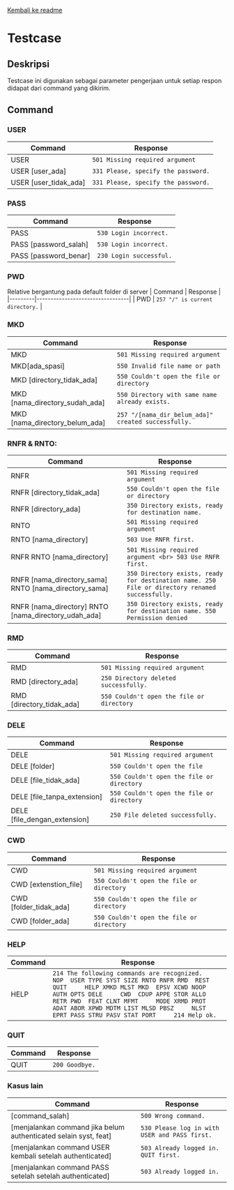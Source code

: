 [Kembali ke readme](README.md)

# Testcase

## Deskripsi
Testcase ini digunakan sebagai parameter pengerjaan untuk setiap respon didapat dari command yang dikirim.

## Command

### USER
| Command                                                  | Response                            |
|----------------------------------------------------------|-------------------------------------|
| USER                                                     | `501 Missing required argument`     |
| USER [user_ada]                                          | `331 Please, specify the password.` |
| USER [user_tidak_ada]                                    | `331 Please, specify the password.` |

### PASS
| Command               | Response                |
|-----------------------|-------------------------|
| PASS                  | `530 Login incorrect.`  |
| PASS [password_salah] | `530 Login incorrect.`  |
| PASS [password_benar] | `230 Login successful.` |

### PWD
Relative bergantung pada default folder di server
| Command | Response                        |
|---------|---------------------------------|
| PWD     | `257 "/" is current directory.` |

### MKD
| Command                        | Response                                            |
|--------------------------------|-----------------------------------------------------|
| MKD                            | `501 Missing required argument`                     |
| MKD[ada_spasi]                 | `550 Invalid file name or path`                     |
| MKD  [directory_tidak_ada]     | `550 Couldn't open the file or directory`           |
| MKD [nama_directory_sudah_ada] | `550 Directory with same name already exists.`      |
| MKD [nama_directory_belum_ada] | `257 "/[nama_dir_belum_ada]" created successfully.` |

### RNFR & RNTO:
| Command                                               | Response                                                                                              |
|-------------------------------------------------------|-------------------------------------------------------------------------------------------------------|
| RNFR                                                  | `501 Missing required argument`                                                                       |
| RNFR [directory_tidak_ada]                            | `550 Couldn't open the file or directory`                                                             |
| RNFR [directory_ada]                                  | `350 Directory exists, ready for destination name.`                                                   |
| RNTO                                                  | `501 Missing required argument`                                                                       |
| RNTO [nama_directory]                                 | `503 Use RNFR first.`                                                                                 |
| RNFR RNTO [nama_directory]                            | ``` 501 Missing required argument <br> 503 Use RNFR first. ```                                             |
| RNFR [nama_directory_sama] RNTO [nama_directory_sama] | ``` 350 Directory exists, ready for destination name. 250 File or directory renamed successfully. ``` |
| RNFR [nama_directory] RNTO [nama_directory_udah_ada]  | ``` 350 Directory exists, ready for destination name. 550 Permission denied ```                       |

### RMD
| Command                                               | Response                                                                                              |
|-------------------------------------------------------|-------------------------------------------------------------------------------------------------------|
| RMD                                                   | `501 Missing required argument`                                                                       |
| RMD [directory_ada]                                   | `250 Directory deleted successfully.`                                                                 |
| RMD [directory_tidak_ada]                             | `550 Couldn't open the file or directory`                                                             |

### DELE
| Command                                               | Response                                                                                              |
|-------------------------------------------------------|-------------------------------------------------------------------------------------------------------|
| DELE                                                  | `501 Missing required argument`                                                                       |
| DELE [folder]                                         | `550 Couldn't open the file`                                                                          |
| DELE [file_tidak_ada]                                 | `550 Couldn't open the file or directory`                                                             |
| DELE [file_tanpa_extension]                           | `550 Couldn't open the file or directory`                                                             |
| DELE [file_dengan_extension]                          | `250 File deleted successfully.`                                                                      |

### CWD
| Command                                               | Response                                                                                              |
|-------------------------------------------------------|-------------------------------------------------------------------------------------------------------|
| CWD                                                   | `501 Missing required argument`                                                                       |
| CWD [extenstion_file]                                 | `550 Couldn't open the file or directory`                                                             |
| CWD [folder_tidak_ada]                                | `550 Couldn't open the file or directory`                                                             |
| CWD [folder_ada]                                      | `550 Couldn't open the file or directory`                                                             |

### HELP
| Command | Response |
|---|---|
| HELP | ```214 The following commands are recognized.     NOP  USER TYPE SYST SIZE RNTO RNFR RMD  REST QUIT     HELP XMKD MLST MKD  EPSV XCWD NOOP AUTH OPTS DELE     CWD  CDUP APPE STOR ALLO RETR PWD  FEAT CLNT MFMT     MODE XRMD PROT ADAT ABOR XPWD MDTM LIST MLSD PBSZ     NLST EPRT PASS STRU PASV STAT PORT     214 Help ok.``` |

### QUIT
| Command | Response       |
|---------|----------------|
| QUIT    | `200 Goodbye.` |

### Kasus lain
| Command                                                          | Response                                      |
|------------------------------------------------------------------|-----------------------------------------------|
| [command_salah]                                                  | `500 Wrong command.`                          |
| [menjalankan command jika belum authenticated selain syst, feat] | `530 Please log in with USER and PASS first.` |
| [menjalankan command USER kembali setelah authenticated]         | `503 Already logged in. QUIT first.`          |
| [menjalankan command PASS setelah setelah authenticated]         | `503 Already logged in.`                      |
